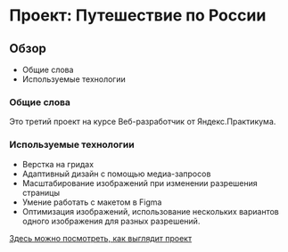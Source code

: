 # Проект: Путешествие по России

## Обзор
* Общие слова
* Используемые технологии

### Общие слова

Это третий проект на курсе Веб-разработчик от Яндекс.Практикума.

### Используемые технологии 

* Верстка на гридах
* Адаптивный дизайн с помощью медиа-запросов
* Масштабирование изображений при изменении разрешения страницы
* Умение работать с макетом в Figma
* Оптимизация изображений, использование нескольких вариантов одного изображения для разных разрешений.

[Здесь можно посмотреть, как выглядит проект](https://darud4.github.io/russian-travel/)
